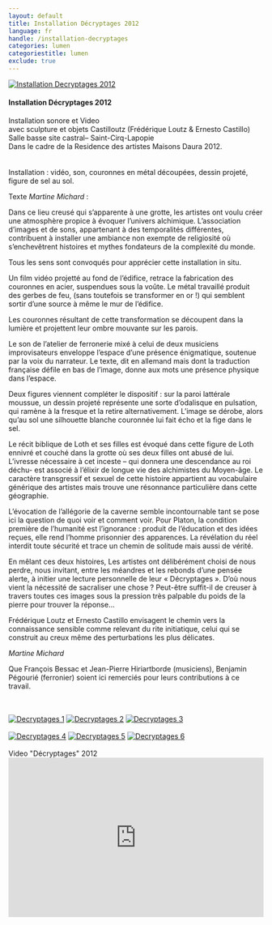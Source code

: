 ```yaml
---
layout: default
title: Installation Décryptages 2012
language: fr
handle: /installation-decryptages
categories: lumen
categoriestitle: lumen
exclude: true
---
```


<a rel="lightbox" data-lightbox="example-1" href="/galeries/installation-decryptages/0006-DSCF4269.jpg" title="Installation Decryptages 2012"><img src="/galeries/installation-decryptages/0006-DSCF4269.jpg" alt="Installation Decryptages 2012" class="img-left"></a>
#### Installation Décryptages 2012  
    
Installation sonore et Video  
avec sculpture et objets 
Castilloutz (Frédérique Loutz & Ernesto Castillo)   
Salle basse site castral– Saint-Cirq-Lapopie   
Dans le cadre de la Residence des artistes Maisons Daura 2012.   
<br style="clear:both" />
<br style="clear:both" />
Installation : vidéo, son, couronnes en métal découpées, dessin projeté, figure de sel au sol.  
  
Texte *Martine Michard* :

Dans ce lieu creusé qui s’apparente à une grotte, les artistes ont voulu créer une atmosphère propice à évoquer l’univers alchimique. L’association d’images et de sons, appartenant à des temporalités différentes, contribuent à installer une ambiance non exempte de religiosité où s’enchevêtrent histoires et mythes fondateurs de la complexité du monde.

Tous les sens sont convoqués pour apprécier cette installation in situ.

Un film vidéo projetté au fond de l’édifice, retrace la fabrication des couronnes en acier, suspendues sous la voûte. Le métal travaillé produit des gerbes de feu, (sans toutefois se transformer en or !) qui semblent sortir d’une source à même le mur de l’édifice.

Les couronnes résultant de cette transformation se découpent dans la lumière et projettent leur ombre mouvante sur les parois.

Le son de l’atelier de ferronerie mixé à celui de deux musiciens improvisateurs enveloppe l’espace d’une présence énigmatique, soutenue par la voix du narrateur. Le texte, dit en allemand mais dont la traduction française défile en bas de l’image, donne aux mots une présence physique dans l’espace.

Deux figures viennent compléter le dispositif : sur la paroi lattérale moussue, un dessin projeté représente une sorte d’odalisque en pulsation, qui ramène à la fresque et la retire alternativement. L’image se dérobe, alors qu’au sol une silhouette blanche couronnée lui fait écho et la fige dans le sel.

Le récit biblique de Loth et ses filles est évoqué dans cette figure de Loth ennivré et couché dans la grotte où ses deux filles ont abusé de lui. L’ivresse nécessaire à cet inceste – qui donnera une descendance au roi déchu- est associé à l’élixir de longue vie des alchimistes du Moyen-âge. Le caractère transgressif et sexuel de cette histoire appartient au vocabulaire générique des artistes mais trouve une résonnance particulière dans cette géographie.

L’évocation de l’allégorie de la caverne semble incontournable tant se pose ici la question de quoi voir et comment voir. Pour Platon, la condition première de l’humanité est l’ignorance : produit de l’éducation et des idées reçues, elle rend l’homme prisonnier des apparences. La révélation du réel interdit toute sécurité et trace un chemin de solitude mais aussi de vérité.

En mêlant ces deux histoires, Les artistes ont délibérément choisi de nous perdre, nous invitant, entre les méandres et les rebonds d’une pensée alerte, à initier une lecture personnelle de leur « Décryptages ». D’où nous vient la nécessité de sacraliser une chose ? Peut-être suffit-il de creuser à travers toutes ces images sous la pression très palpable du poids de la pierre pour trouver la réponse…

Frédérique Loutz et Ernesto Castillo envisagent le chemin vers la connaissance sensible comme relevant du rite initiatique, celui qui se construit au creux même des perturbations les plus délicates.

*Martine Michard*

Que François Bessac et Jean-Pierre Hiriartborde (musiciens), Benjamin Pégourié (ferronier) soient ici remerciés pour leurs contributions à ce travail.  
  
<br style="clear:both" />
<br style="clear:both" />
<a rel="lightbox" data-lightbox="example-1" href="/galeries/installation-decryptages/0003-DSCF3981.jpg" title="Decryptages 1"><img src="/galeries/installation-decryptages/0003-DSCF3981.jpg" alt="Decryptages 1" class="img-left3"></a>
<a rel="lightbox" data-lightbox="example-1" href="/galeries/installation-decryptages/0004-DSCF3980.jpg" title="Decryptages 2"><img src="/galeries/installation-decryptages/0004-DSCF3980.jpg" alt="Decryptages 2" class="img-left3"></a>
<a rel="lightbox" data-lightbox="example-1" href="/galeries/installation-decryptages/0005-DSCF4266.jpg" title="Decryptages 3"><img src="/galeries/installation-decryptages/0005-DSCF4266.jpg" alt="Decryptages 3" class="img-left3"></a>
<br style="clear:both" />
<br style="clear:both" />
<a rel="lightbox" data-lightbox="example-1" href="/galeries/installation-decryptages/0007-DSCF4012.jpg" title="Decryptages 4"><img src="/galeries/installation-decryptages/0007-DSCF4012.jpg" alt="Decryptages 4" class="img-left3"></a>
<a rel="lightbox" data-lightbox="example-1" href="/galeries/installation-decryptages/0009-DSCF4273.jpg" title="Decryptages 5"><img src="/galeries/installation-decryptages/0009-DSCF4273.jpg" alt="Decryptages 5" class="img-left3"></a>
<a rel="lightbox" data-lightbox="example-1" href="/galeries/installation-decryptages/0010-DSCF4276.jpg" title="Decryptages 6"><img src="/galeries/installation-decryptages/0010-DSCF4276.jpg" alt="Decryptages 6" class="img-left3"></a>
<br style="clear:both" />
<br style="clear:both" />
Video "Décryptages" 2012  
<iframe width="100%" height="315" src="https://www.youtube.com/embed/bEbHS0M7SdU?rel=0" frameborder="0" allowfullscreen></iframe>
